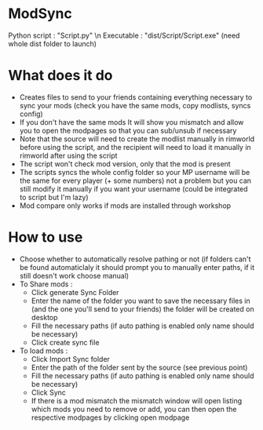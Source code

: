 # ModSync

Python script : "Script.py" \n
Executable : "dist/Script/Script.exe" (need whole dist folder to launch)

# What does it do 

- Creates files to send to your friends containing everything necessary to sync your mods (check you have the same mods, copy modlists, syncs config)
- If you don't have the same mods It will show you mismatch and allow you to open the modpages so that you can sub/unsub if necessary
- Note that the source will need to create the modlist manually in rimworld before using the script, and the recipient will need to load it manually in rimworld after using the script
- The script won't check mod version, only that the mod is present
- The scripts syncs the whole config folder so your MP username will be the same for every player (+ some numbers) not a problem but you can still modify it manually if you want your username (could be integrated to script but I'm lazy)
- Mod compare only works if mods are installed through workshop

# How to use

- Choose whether to automatically resolve pathing or not (if folders can't be found automaticlaly it should prompt you to manually enter paths, if it still doesn't work choose manual)
- To Share mods :
    - Click generate Sync Folder
    - Enter the name of the folder you want to save the necessary files in (and the one you'll send to your friends) the folder will be created on desktop
    - Fill the necessary paths (if auto pathing is enabled only name should be necessary)
    - Click create sync file
 - To load mods :
    - Click Import Sync folder
    - Enter the path of the folder sent by the source (see previous point)
    - Fill the necessary paths (if auto pathing is enabled only name should be necessary)
    - Click Sync
    - If there is a mod mismatch the mismatch window will open listing which mods you need to remove or add, you can then open the respective modpages by clicking open modpage
